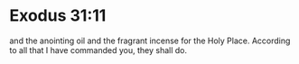 # Exodus 31:11

and the anointing oil and the fragrant incense for the Holy Place. According to all that I have commanded you, they shall do.
